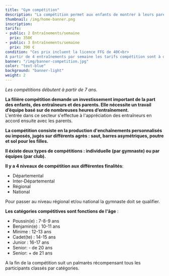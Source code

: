```yaml
---
title: "Gym compétition"
description: "La compétition permet aux enfants de montrer à leurs parents ce qu'ils ont appris au cours de la saison et de se mesurer aux autres gymnastes et aux autres clubs du département, de la région, de la zone ou encore de France selon le niveau de compétition atteint."
thumbnail: /img/home-banner.png
inscription:
tarifs:
- public: 2 Entraînements/semaine
  prix: 350€
- public: 3 Entraînements/semaine
  prix: 390 €
condition: "Ces prix incluent la licence FFG de 40€<br>
A partir de 4 entraînements par semaine les tarifs compétition sont à demander directement au bureau."
banner: "/img/banner-competition.jpg"
color: "text-blue"
background: "banner-light"
weight: 2
---
```


*Les  compétitions débutent à partir de 7 ans.*<br>

**La filière compétition demande un investissement important de la part des enfants, des entraîneurs et des
parents. Elle nécessite un travail d’équipe basé sur de nombreuses heures d’entraînement.**<br>
L'entrée dans ce secteur s'effectue à l'appréciation des entraîneurs en accord ensuite avec les parents.

**La compétition consiste en la production d'enchaînements personnalisés ou imposés, jugés sur différents agrès :  saut, barres asymétriques, poutre et sol pour les filles.**

**Il éxiste deux types de compétitions : individuelle (par gymnaste) ou par équipes (par club).**

**Il y a 4 niveaux de compétition aux différentes finalités**:

* Départemental
* Inter-Départemental
* Régional
* National

Pour passer au niveau régional et/ou national la gymnaste doit se qualifier.

**Les catégories compétitives sont fonctions de l'âge** :

* Poussin(e) : 7-8-9 ans
* Benjamin(e) : 10-11 ans
* Minime : 12-13 ans
* Cadet(te) : 14-15 ans
* Junior : 16-17 ans
* Senior: - de 20 ans
* Senior: + de 21 ans

A la fin de la compétition suit un palmarès récompensant tous les participants classés par catégories.
